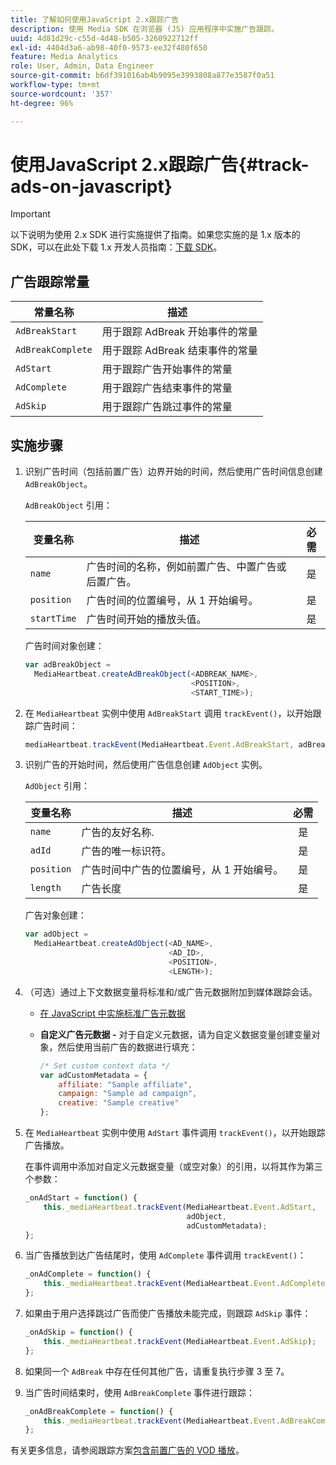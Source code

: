 ```yaml
---
title: 了解如何使用JavaScript 2.x跟踪广告
description: 使用 Media SDK 在浏览器 (JS) 应用程序中实施广告跟踪。
uuid: 4d81d29c-c55d-4d48-b505-3260922712ff
exl-id: 4404d3a6-ab98-40f0-9573-ee32f480f650
feature: Media Analytics
role: User, Admin, Data Engineer
source-git-commit: b6df391016ab4b9095e3993808a877e3587f0a51
workflow-type: tm+mt
source-wordcount: '357'
ht-degree: 96%

---
```


# 使用JavaScript 2.x跟踪广告{#track-ads-on-javascript}

>[!IMPORTANT]
>
>以下说明为使用 2.x SDK 进行实施提供了指南。如果您实施的是 1.x 版本的 SDK，可以在此处下载 1.x 开发人员指南：[下载 SDK](/help/sdk-implement/download-sdks.md)。

## 广告跟踪常量

| 常量名称 | 描述   |
|---|---|
| `AdBreakStart` | 用于跟踪 AdBreak 开始事件的常量 |
| `AdBreakComplete` | 用于跟踪 AdBreak 结束事件的常量 |
| `AdStart` | 用于跟踪广告开始事件的常量 |
| `AdComplete` | 用于跟踪广告结束事件的常量 |
| `AdSkip` | 用于跟踪广告跳过事件的常量 |

## 实施步骤

1. 识别广告时间（包括前置广告）边界开始的时间，然后使用广告时间信息创建 `AdBreakObject`。

   `AdBreakObject` 引用：

   | 变量名称 | 描述 | 必需 |
   | --- | --- | :---: |
   | `name` | 广告时间的名称，例如前置广告、中置广告或后置广告。 | 是 |
   | `position` | 广告时间的位置编号，从 1 开始编号。 | 是 |
   | `startTime` | 广告时间开始的播放头值。 | 是 |

   广告时间对象创建：

   ```js
   var adBreakObject =  
     MediaHeartbeat.createAdBreakObject(<ADBREAK_NAME>,  
                                        <POSITION>,  
                                        <START_TIME>);
   ```

1. 在 `MediaHeartbeat` 实例中使用 `AdBreakStart` 调用 `trackEvent()`，以开始跟踪广告时间：

   ```js
   mediaHeartbeat.trackEvent(MediaHeartbeat.Event.AdBreakStart, adBreakObject);
   ```

1. 识别广告的开始时间，然后使用广告信息创建 `AdObject` 实例。

   `AdObject` 引用：

   | 变量名称 | 描述 | 必需 |
   | --- | --- | :---: |
   | `name` | 广告的友好名称. | 是 |
   | `adId` | 广告的唯一标识符。 | 是 |
   | `position` | 广告时间中广告的位置编号，从 1 开始编号。 | 是 |
   | `length` | 广告长度 | 是 |

   广告对象创建：

   ```js
   var adObject =  
     MediaHeartbeat.createAdObject(<AD_NAME>,  
                                   <AD_ID>,  
                                   <POSITION>,  
                                   <LENGTH>);
   ```

1. （可选）通过上下文数据变量将标准和/或广告元数据附加到媒体跟踪会话。

   * [在 JavaScript 中实施标准广告元数据](/help/sdk-implement/track-ads/impl-std-ad-metadata/impl-std-ad-md-js/impl-std-ad-metadata-js.md)
   * **自定义广告元数据 -** 对于自定义元数据，请为自定义数据变量创建变量对象，然后使用当前广告的数据进行填充：

      ```js
      /* Set custom context data */
      var adCustomMetadata = {
          affiliate: "Sample affiliate",
          campaign: "Sample ad campaign",
          creative: "Sample creative"
      };
      ```

1. 在 `MediaHeartbeat` 实例中使用 `AdStart` 事件调用 `trackEvent()`，以开始跟踪广告播放。

   在事件调用中添加对自定义元数据变量（或空对象）的引用，以将其作为第三个参数：

   ```js
   _onAdStart = function() {
       this._mediaHeartbeat.trackEvent(MediaHeartbeat.Event.AdStart,  
                                       adObject,  
                                       adCustomMetadata);
   };
   ```

1. 当广告播放到达广告结尾时，使用 `AdComplete` 事件调用 `trackEvent()`：

   ```js
   _onAdComplete = function() {
       this._mediaHeartbeat.trackEvent(MediaHeartbeat.Event.AdComplete);
   };
   ```

1. 如果由于用户选择跳过广告而使广告播放未能完成，则跟踪 `AdSkip` 事件：

   ```js
   _onAdSkip = function() {
       this._mediaHeartbeat.trackEvent(MediaHeartbeat.Event.AdSkip);
   };
   ```

1. 如果同一个 `AdBreak` 中存在任何其他广告，请重复执行步骤 3 至 7。
1. 当广告时间结束时，使用 `AdBreakComplete` 事件进行跟踪：

   ```js
   _onAdBreakComplete = function() {
       this._mediaHeartbeat.trackEvent(MediaHeartbeat.Event.AdBreakComplete);
   };
   ```

有关更多信息，请参阅跟踪方案[包含前置广告的 VOD 播放](/help/sdk-implement/tracking-scenarios/vod-preroll-ads.md)。
